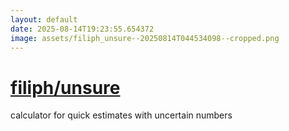```yaml
---
layout: default
date: 2025-08-14T19:23:55.654372
image: assets/filiph_unsure--20250814T044534098--cropped.png
---
```


# [filiph/unsure](https://github.com/filiph/unsure)

calculator for quick estimates with uncertain numbers
